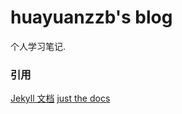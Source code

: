 # huayuanzzb's blog

个人学习笔记.

### 引用
[Jekyll 文档](https://jekyllrb.com/docs/)
[just the docs](https://pmarsceill.github.io/just-the-docs/)
